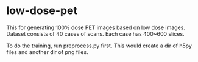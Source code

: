 # low-dose-pet
This for generating 100% dose PET images based on low dose images.
Dataset consists of 40 cases of scans. Each case has 400~600 slices.

To do the training, run preprocess.py first. This would create a dir of h5py files and another dir of png files.

